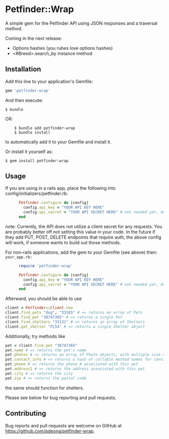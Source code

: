 # Petfinder::Wrap

A simple gem for the Petfinder API using JSON responses and a traversal method.

Coming in the next release:

* Options hashes (you rubes love options hashes)
* <#Breed>.search_by instance method

## Installation

Add this line to your application's Gemfile:

```ruby
gem 'petfinder-wrap'
```

And then execute:

    $ bundle

OR:
```
    $ bundle add petfinder-wrap
    $ bundle install
```
to automatically add it to your Gemfile and install it.

Or install it yourself as:

    $ gem install petfinder-wrap

## Usage

If you are using in a rails app, place the following
into config/initializers/petfinder.rb:

```ruby
      Petfinder.configure do |config|
        config.api_key = "YOUR API KEY HERE"
        config.api_secret = "YOUR API SECRET HERE" # not needed yet, do not use
      end
```

note: Currently, the API does not utilize a client secret for any requests. You are probably better off not setting this value in your code. In the future if they add PUT, POST, DELETE endpoints that require auth, the above config will work, if someone wants to build out those methods.

For non-rails applications, add the gem to your Gemfile (see above) then:
`your_app.rb:`
```ruby
      require 'petfinder-wrap'

      Petfinder.configure do |config|
        config.api_key = "YOUR API KEY HERE"
        config.api_secret = "YOUR API SECRET HERE" # not needed yet, do not use
      end
```

Afterward, you should be able to use
```ruby
client = Petfinder::Client.new
client.find_pets "dog", "33165" # => returns an array of Pets
client.find_pet "38747365" # => returns a single Pet
client.find_shelters "33131" # => returns an array of Shelters
client.get_shelter "FL54" # => returns a single Shelter object
```


Additionally, try methods like
```ruby
pet = client.find_pet "38747365"
pet.name # => returns the pet's name
pet.photos # => returns an array of Photo objects, with multiple size urls accessible by .small, .medium, .large, .thumbnail, .tiny
pet.contact_info # => returns a hash of callable method names for contact info
pet.phone # => returns the phone # associated with this pet
pet.address1 # => returns the address associated with this pet
pet.city # => returns the city
pet.zip # => returns the postal code
```
the same should function for shelters.

Please see below for bug reporting and pull requests.
## Contributing

Bug reports and pull requests are welcome on GitHub at https://github.com/pdeona/petfinder-wrap.

